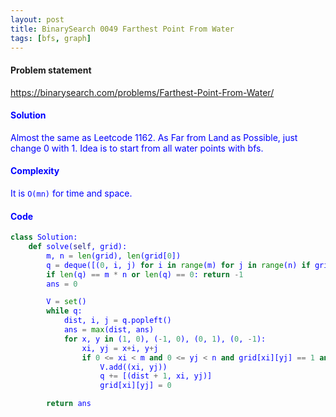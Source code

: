 ```yaml
---
layout: post
title: BinarySearch 0049 Farthest Point From Water
tags: [bfs, graph]
---
```


#### Problem statement

<a href="https://binarysearch.com/problems/Farthest-Point-From-Water/"> <font color = blue>https://binarysearch.com/problems/Farthest-Point-From-Water/

#### Solution
Almost the same as Leetcode 1162. As Far from Land as Possible, just change 0 with 1. Idea is to start from all water points with bfs.

#### Complexity
It is `O(mn)` for time and space.

#### Code
```python
class Solution:
    def solve(self, grid):
        m, n = len(grid), len(grid[0])
        q = deque([(0, i, j) for i in range(m) for j in range(n) if grid[i][j] == 0])    
        if len(q) == m * n or len(q) == 0: return -1
        ans = 0

        V = set()
        while q:
            dist, i, j = q.popleft()
            ans = max(dist, ans)
            for x, y in (1, 0), (-1, 0), (0, 1), (0, -1):
                xi, yj = x+i, y+j
                if 0 <= xi < m and 0 <= yj < n and grid[xi][yj] == 1 and (xi, yj) not in V:
                    V.add((xi, yj))
                    q += [(dist + 1, xi, yj)]
                    grid[xi][yj] = 0

        return ans
```
